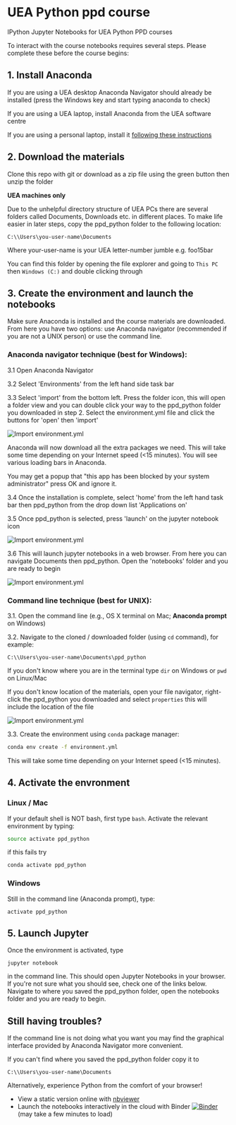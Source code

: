 # UEA Python ppd course
IPython Jupyter Notebooks for UEA Python PPD courses

To interact with the course notebooks requires several steps. Please complete these before the course begins:
## 1. Install Anaconda
If you are using a UEA desktop Anaconda Navigator should already be installed (press the Windows key and start typing anaconda to check)

If you are using a UEA laptop, install Anaconda from the UEA software centre

If you are using a personal laptop, install it [following these instructions](https://docs.anaconda.com/anaconda/install/)

## 2. Download the materials
Clone this repo with git or download as a zip file using the green button then unzip the folder

**UEA machines only**

Due to the unhelpful directory structure of UEA PCs there are several folders called Documents, Downloads etc. in different places. To make life easier in later steps, copy the ppd_python folder to the following location:

`C:\\Users\you-user-name\Documents`

Where your-user-name is your UEA letter-number jumble e.g. foo15bar

You can find this folder by opening the file explorer and going to `This PC` then `Windows (C:)` and double clicking through

## 3. Create the environment and launch the notebooks
Make sure Anaconda is installed and the course materials are downloaded. From here you have two options: use Anaconda navigator (recommended if you are not a UNIX person) or use the command line.

### **Anaconda navigator technique (best for Windows):**

3.1 Open Anaconda Navigator

3.2 Select 'Environments' from the left hand side task bar

3.3 Select 'import' from the bottom left. Press the folder icon, this will open a folder view and you can double click your way to the ppd_python folder you downloaded in step 2. Select the environment.yml file and click the buttons for 'open' then 'import'

![Import environment.yml](https://raw.githubusercontent.com/callumrollo/ppd_python/master/install-images/navigator.PNG)

Anaconda will now download all the extra packages we need. This will take some time depending on your Internet speed (<15 minutes). You will see various loading bars in Anaconda.

You may get a popup that "this app has been blocked by your system administrator" press OK and ignore it.

3.4 Once the installation is complete, select 'home' from the left hand task bar then ppd_python from the drop down list 'Applications on'

3.5 Once ppd_python is selected, press 'launch' on the jupyter notebook icon

![Import environment.yml](https://raw.githubusercontent.com/callumrollo/ppd_python/master/install-images/launch.PNG)


3.6 This will launch jupyter notebooks in a web browser. From here you can navigate Documents then ppd_python. Open the 'notebooks' folder and you are ready to begin

![Import environment.yml](https://raw.githubusercontent.com/callumrollo/ppd_python/master/install-images/jupyter.PNG)


### **Command line technique (best for UNIX):**

3.1. Open the command line (e.g., OS X terminal on Mac; **Anaconda prompt** on Windows)

3.2. Navigate to the cloned / downloaded folder (using `cd` command), for example:

`C:\\Users\you-user-name\Documents\ppd_python`

If you don't know where you are in the terminal type `dir` on Windows or `pwd` on Linux/Mac

If you don't know location of the materials, open your file navigator, right-click the ppd_python you downloaded and select `properties` this will include the location of the file

![Import environment.yml](https://raw.githubusercontent.com/callumrollo/ppd_python/master/install-images/location.PNG)


3.3. Create the environment using `conda` package manager:

```bash
conda env create -f environment.yml
```
This will take some time depending on your Internet speed (<15 minutes).

## 4. Activate the envronment

### Linux / Mac
If your default shell is NOT bash, first type `bash`. Activate the relevant environment by typing:
```bash
source activate ppd_python
```

if this fails try

```bash
conda activate ppd_python
```
### Windows
Still in the command line (Anaconda prompt), type:
```
activate ppd_python
```

## 5. Launch Jupyter
Once the environment is activated, type 
```
jupyter notebook
```
in the command line. This should open Jupyter Notebooks in your browser. If you're not sure what you should see, check one of the links below. Navigate to where you saved the ppd_python folder, open the notebooks folder and you are ready to begin.

## Still having troubles?
If the command line is not doing what you want you may find the graphical interface provided by Anaconda Navigator more convenient.

If you can't find where you saved the ppd_python folder copy it to 

`C:\\Users\you-user-name\Documents`

Alternatively, experience Python from the comfort of your browser!

- View a static version online with [nbviewer](https://nbviewer.jupyter.org/github/callumrollo/ppd_python/tree/107939c27e7d847de93957f088e71c9c116c658d/)
- Launch the notebooks interactively in the cloud with Binder
[![Binder](https://mybinder.org/badge_logo.svg)](https://mybinder.org/v2/gh/callumrollo/ppd_python/107939c27e7d847de93957f088e71c9c116c658d)
 (may take a few minutes to load)
